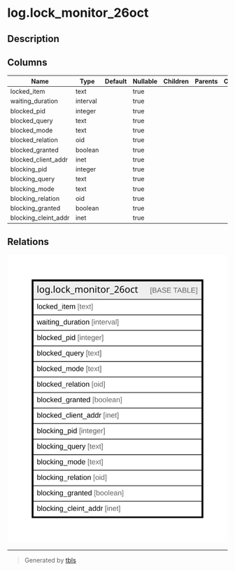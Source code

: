 # log.lock_monitor_26oct

## Description

## Columns

| Name | Type | Default | Nullable | Children | Parents | Comment |
| ---- | ---- | ------- | -------- | -------- | ------- | ------- |
| locked_item | text |  | true |  |  |  |
| waiting_duration | interval |  | true |  |  |  |
| blocked_pid | integer |  | true |  |  |  |
| blocked_query | text |  | true |  |  |  |
| blocked_mode | text |  | true |  |  |  |
| blocked_relation | oid |  | true |  |  |  |
| blocked_granted | boolean |  | true |  |  |  |
| blocked_client_addr | inet |  | true |  |  |  |
| blocking_pid | integer |  | true |  |  |  |
| blocking_query | text |  | true |  |  |  |
| blocking_mode | text |  | true |  |  |  |
| blocking_relation | oid |  | true |  |  |  |
| blocking_granted | boolean |  | true |  |  |  |
| blocking_cleint_addr | inet |  | true |  |  |  |

## Relations

![er](log.lock_monitor_26oct.svg)

---

> Generated by [tbls](https://github.com/k1LoW/tbls)
